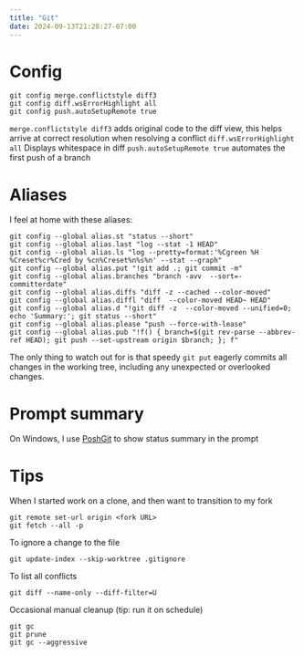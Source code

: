 ```yaml
---
title: "Git"
date: 2024-09-13T21:28:27-07:00
---
```


# Config

```
git config merge.conflictstyle diff3
git config diff.wsErrorHighlight all
git config push.autoSetupRemote true
```

`merge.conflictstyle diff3` adds original code to the diff view, this helps arrive at correct resolution when resolving a conflict
`diff.wsErrorHighlight all` Displays whitespace in diff
`push.autoSetupRemote true` automates the first push of a branch

# Aliases 

I feel at home with these aliases:

```
git config --global alias.st "status --short"
git config --global alias.last "log --stat -1 HEAD"
git config --global alias.ls "log --pretty=format:'%Cgreen %H %Creset%cr%Cred by %cn%Creset%n%s%n' --stat --graph"
git config --global alias.put "!git add .; git commit -m"
git config --global alias.branches "branch -avv  --sort=-committerdate"
git config --global alias.diffs "diff -z --cached --color-moved"
git config --global alias.diffl "diff  --color-moved HEAD~ HEAD"
git config --global alias.d "!git diff -z  --color-moved --unified=0; echo 'Summary:'; git status --short"
git config --global alias.please "push --force-with-lease"
git config --global alias.pub "!f() { branch=$(git rev-parse --abbrev-ref HEAD); git push --set-upstream origin $branch; }; f"
```

The only thing to watch out for is that speedy `git put` eagerly commits all changes in the working tree, including any unexpected or overlooked changes.

# Prompt summary

On Windows, I use [PoshGit](https://github.com/dahlbyk/posh-git?tab=readme-ov-file#installation) to show status summary in the prompt

# Tips

When I started work on a clone, and then want to transition to my fork

```
git remote set-url origin <fork URL>
git fetch --all -p
```

To ignore a change to the file

```
git update-index --skip-worktree .gitignore
```

To list all conflicts

```
git diff --name-only --diff-filter=U
```

Occasional manual cleanup (tip: run it on schedule)

```
git gc
git prune
git gc --aggressive
```
